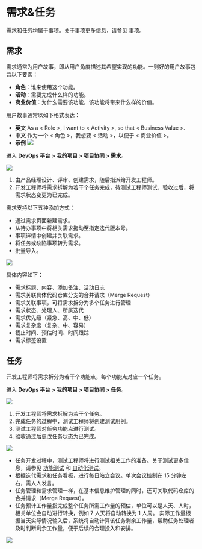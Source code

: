 # 需求&任务

需求和任务均属于事项。关于事项更多信息，请参见 [事项](issue.md)。

## 需求

需求通常为用户故事，即从用户角度描述其希望实现的功能。一则好的用户故事包含以下要素：

* **角色**：谁来使用这个功能。
* **活动**：需要完成什么样的功能。
* **商业价值**：为什么需要该功能，该功能将带来什么样的价值。

用户故事通常以如下格式表达：

* **英文**
  As a < Role >, I want to < Activity >, so that < Business Value >.
* **中文**
  作为一个 < 角色 >，我想要 < 活动 >，以便于 < 商业价值 >。
* **示例**
  ![](https://terminus-paas.oss-cn-hangzhou.aliyuncs.com/paas-doc/2021/08/23/0efb02a1-a851-4888-ae36-0e1df0f6bb51.png)

进入 **DevOps 平台 > 我的项目 > 项目协同 > 需求**。

![](https://terminus-paas.oss-cn-hangzhou.aliyuncs.com/paas-doc/2021/08/23/7e250b2a-2521-4b6d-8ddf-45aeea41bd97.png)

1. 由产品经理设计、评审、创建需求，随后指派给开发工程师。
2. 开发工程师将需求拆解为若干个任务完成，待测试工程师测试、验收过后，将需求状态变更为已完成。

需求支持以下五种添加方式：

- 通过需求页面新建需求。
- 从待办事项中将相关需求拖动至指定迭代版本号。
- 事项详情中创建并关联需求。
- 将任务或缺陷事项转为需求。
- 批量导入。

![](https://terminus-paas.oss-cn-hangzhou.aliyuncs.com/paas-doc/2021/08/23/b6a465e4-7df1-451c-902f-efada2bf5330.png)

具体内容如下：

* 需求标题、内容、添加备注、活动日志
* 需求关联具体代码仓库分支的合并请求（Merge Request）
* 需求关联事项，可将需求拆分为多个任务进行管理
* 需求状态、处理人、所属迭代
* 需求优先级（紧急、高、中、低）
* 需求复杂度（复杂、中、容易）
* 截止时间、预估时间、时间跟踪
* 需求标签设置

## 任务

开发工程师将需求拆分为若干个功能点，每个功能点对应一个任务。

进入 **DevOps 平台 > 我的项目 > 项目协同 > 任务**。

![](https://terminus-paas.oss-cn-hangzhou.aliyuncs.com/paas-doc/2021/08/23/deefa090-c0d0-41f5-baec-89bdc400d529.png)

1. 开发工程师将需求拆解为若干个任务。
2. 完成任务的过程中，测试工程师将创建测试用例。
3. 测试工程师对任务功能点进行测试。
4. 验收通过后更改任务状态为已完成。

![](https://terminus-paas.oss-cn-hangzhou.aliyuncs.com/paas-doc/2021/08/23/2126bfc9-b333-4483-a194-1146ad9448cd.png)

* 任务开发过程中，测试工程师将进行测试相关工作的准备。关于测试更多信息，请参见 [功能测试](../qa-and-testing/function-test.md) 和 [自动化测试](../qa-and-testing/auto-test-getting-started.md)。
* 根据迭代需求和任务看板，进行每日站立会议。单次会议控制在 15 分钟左右，需人人发言。
* 任务管理和需求管理一样，在基本信息维护管理的同时，还可关联代码仓库的合并请求（Merge Request）。
* 任务预计工作量指完成整个任务所需工作量的预估，单位可以是人天、人时，相关单位会自动进行转换，例如 7 人天将自动转换为 1 人周。
  实际工作量根据当天实际情况输入后，系统将自动计算该任务剩余工作量，帮助任务处理者及时判断剩余工作量，便于后续的合理投入和安排。

![](https://terminus-paas.oss-cn-hangzhou.aliyuncs.com/paas-doc/2021/08/23/5240638e-cd02-4bbd-b25c-bb187e39d291.png)
